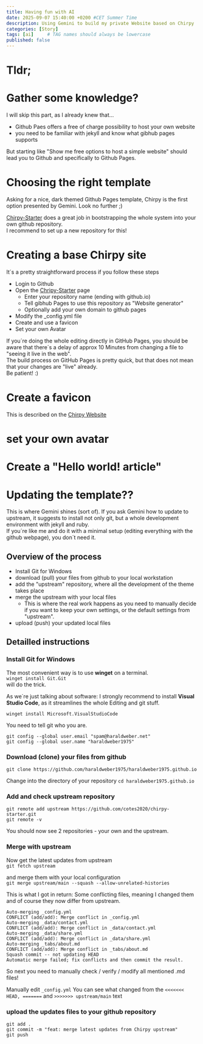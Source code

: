 ```yaml
---
title: Having fun with AI
date: 2025-09-07 15:40:00 +0200 #CET Summer Time
description: Using Gemini to build my private Website based on Chirpy
categories: [Story]
tags: [ai]     # TAG names should always be lowercase
published: false
---
```


# Tldr;

# Gather some knowledge?
I will skip this part, as I already knew that...
* Github Paes offers a free of charge possibility to host your own website
* you need to be familiar with jekyll and know what gibhub pages supports

But starting like "Show me free options to host a simple website" should lead you to Github and specifically to Github Pages.

# Choosing the right template
Asking for a nice, dark themed Github Pages template, Chirpy is the first option presented by Gemini.
Look no further ;)

[Chirpy-Starter](https://github.com/cotes2020/chirpy-starter) does a great job in bootstrapping the whole system into your own github repository.  
I recommend to set up a new repository for this!

# Creating a base Chirpy site

It´s a pretty straightforward process if you follow these steps

* Login to Github
* Open the [Chripy-Starter](https://github.com/cotes2020/chirpy-starter) page
  * Enter your repository name (ending with github.io)
  * Tell gibhub Pages to use this repository as "Website generator"
  * Optionally add your own domain to github pages
* Modify the _config.yml file
* Create and use a favicon
* Set your own Avatar

If you´re doing the whole editing directly in GitHub Pages, you should be aware that there´s a delay of approx 10 Minutes from changing a file to "seeing it live in the web".  
The build process on GitHub Pages is pretty quick, but that does not mean that your changes are "live" already.  
Be patient! :)

# Create a favicon
This is described on the [Chirpy Website](https://chirpy.cotes.page/posts/customize-the-favicon/)

# set your own avatar

# Create a "Hello world! article"

# Updating the template??
This is where Gemini shines (sort of).
If you ask Gemini how to update to upstream, it suggests to install not only git, but a whole development environment with jekyll and ruby.  
If you´re like me and do it with a minimal setup (editing everything with the github webpage), you don´t need it.

## Overview of the process
* Install Git for Windows
* download (pull) your files from github to your local workstation
* add the "upstream" repository, where all the development of the theme takes place
* merge the upstream with your local files
  * This is where the real work happens as you need to manually decide if you want to keep your own settings, or the default settings from "upstream".
* upload (push) your updated local files

## Detailled instructions

### Install Git for Windows
The most convenient way is to use **winget** on a terminal.  
`winget install Git.Git`  
will do the trick.

As we´re just talking about software: I strongly recommend to install **Visual Studio Code**, as it streamlines the whole Editing and git stuff.

`winget install Microsoft.VisualStudioCode`

You need to tell git who you are.
```
git config --global user.email "spam@haraldweber.net"
git config --global user.name "haraldweber1975"
```

### Download (clone) your files from github

`git clone https://github.com/haraldweber1975/haraldweber1975.github.io`

Change into the directory of your repository
`cd haraldweber1975.github.io`

### Add and check upstream repository

`git remote add upstream https://github.com/cotes2020/chirpy-starter.git`  
`git remote -v`

You should now see 2 repositories - your own and the upstream.

### Merge with upstream

Now get the latest updates from upstream  
`git fetch upstream`  

and merge them with your local configuration  
`git merge upstream/main --squash --allow-unrelated-histories`

This is what I got in return: Some conflicting files, meaning I changed them and of course they now differ from upstream.

```
Auto-merging _config.yml
CONFLICT (add/add): Merge conflict in _config.yml
Auto-merging _data/contact.yml
CONFLICT (add/add): Merge conflict in _data/contact.yml
Auto-merging _data/share.yml
CONFLICT (add/add): Merge conflict in _data/share.yml
Auto-merging _tabs/about.md
CONFLICT (add/add): Merge conflict in _tabs/about.md
Squash commit -- not updating HEAD
Automatic merge failed; fix conflicts and then commit the result.
```

So next you need to manually check / verify / modify all mentioned .md files!

Manually edit `_config.yml` 
You can see what changed from the `<<<<<<< HEAD, =======` and `>>>>>>> upstream/main` text

### upload the updates files to your github repository

```
git add .
git commit -m "feat: merge latest updates from Chirpy upstream"
git push
```
